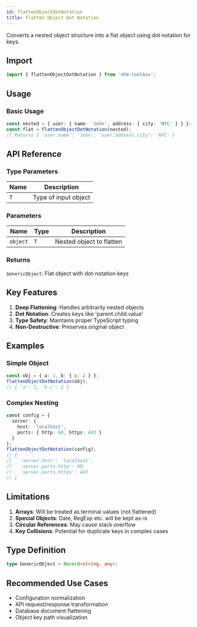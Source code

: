 ```yaml
---
id: flattenObjectDotNotation
title: Flatten Object Dot Notation
---
```


Converts a nested object structure into a flat object using dot notation for keys.

## Import

```typescript
import { flattenObjectDotNotation } from 'nhb-toolbox';
```

## Usage

### Basic Usage

```typescript
const nested = { user: { name: 'John', address: { city: 'NYC' } } };
const flat = flattenObjectDotNotation(nested);
// Returns { 'user.name': 'John', 'user.address.city': 'NYC' }
```

## API Reference

### Type Parameters

| Name | Description |
|------|-------------|
| `T`  | Type of input object |

### Parameters

| Name | Type | Description |
|------|------|-------------|
| `object` | `T` | Nested object to flatten |

### Returns

`GenericObject`: Flat object with dot-notation keys

## Key Features

1. **Deep Flattening**: Handles arbitrarily nested objects
2. **Dot Notation**: Creates keys like 'parent.child.value'
3. **Type Safety**: Maintains proper TypeScript typing
4. **Non-Destructive**: Preserves original object

## Examples

### Simple Object

```typescript
const obj = { a: 1, b: { c: 2 } };
flattenObjectDotNotation(obj);
// { 'a': 1, 'b.c': 2 }
```

### Complex Nesting

```typescript
const config = {
  server: {
    host: 'localhost',
    ports: { http: 80, https: 443 }
  }
};
flattenObjectDotNotation(config);
// {
//   'server.host': 'localhost',
//   'server.ports.http': 80,
//   'server.ports.https': 443
// }
```

## Limitations

1. **Arrays**: Will be treated as terminal values (not flattened)
2. **Special Objects**: Date, RegExp etc. will be kept as-is
3. **Circular References**: May cause stack overflow
4. **Key Collisions**: Potential for duplicate keys in complex cases

## Type Definition

```typescript
type GenericObject = Record<string, any>;
```

## Recommended Use Cases

- Configuration normalization
- API request/response transformation
- Database document flattening
- Object key path visualization
